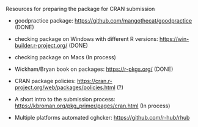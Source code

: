 Resources for preparing the package for CRAN submission

- goodpractice package: <https://github.com/mangothecat/goodpractice> (DONE)
- checking package on Windows with different R versions: <https://win-builder.r-project.org/> (DONE)
- checking package on Macs (In process)
- Wickham/Bryan book on packages: <https://r-pkgs.org/> (DONE)
- CRAN package policies: <https://cran.r-project.org/web/packages/policies.html> (?)
- A short intro to the submission process: <https://kbroman.org/pkg_primer/pages/cran.html> (In process)

 - Multiple platforms automated cghcker:
 <https://github.com/r-hub/rhub> 


 
